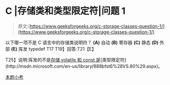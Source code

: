 # C |存储类和类型限定符|问题 1

> 原文:[https://www.geeksforgeeks.org/c-storage-classes-question-1/](https://www.geeksforgeeks.org/c-storage-classes-question-1/)

以下哪一项不是 C 语言中的存储类说明符？
**(A)** 自动
**(B)** 寄存器
**(C)** 静态
**(D)** 外部
**(E)** 挥发
typedef
T17
T19】回答:T21【E】

T25】说明:挥发的不是[存储 volatile 和 const 是](http://msdn.microsoft.com/en-us/library/w9hwbe3d(v=vs.80).aspx)[类型限定符](http://msdn.microsoft.com/en-us/library/888bfst6%28VS.80%29.aspx)。

[本题小考](https://www.geeksforgeeks.org/quiz-corner-gq/)